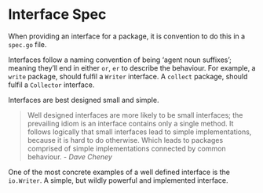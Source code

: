 # Interface Spec

When providing an interface for a package, it is convention to do this in a `spec.go` file. 

Interfaces follow a naming convention of being ‘agent noun suffixes’; meaning they’ll end in either `or`, `er` to describe the behaviour. For example, a `write` package, should fulfil a `Writer` interface. A `collect` package, should fulfil a `Collector` interface.

Interfaces are best designed small and simple.

>Well designed interfaces are more likely to be small interfaces; the prevailing idiom is an interface contains only a single method. It follows logically that small interfaces lead to simple implementations, because it is hard to do otherwise. Which leads to packages comprised of simple implementations connected by common behaviour. - _Dave Cheney_

One of the most concrete examples of a well defined interface is the `io.Writer`. A simple, but wildly powerful and implemented interface.
